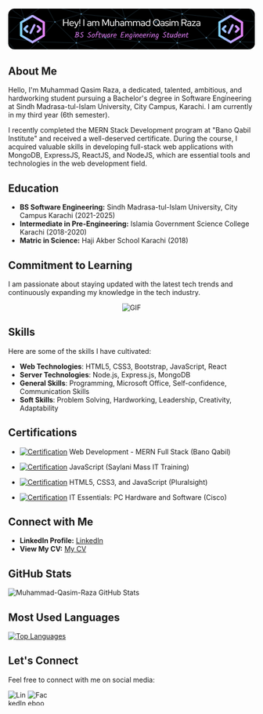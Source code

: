 <p align="center">
  <img src="./qasim-header-image.png" alt="Header">
</p>

## About Me

Hello, I'm Muhammad Qasim Raza, a dedicated, talented, ambitious, and hardworking student pursuing a Bachelor's degree in Software Engineering at Sindh Madrasa-tul-Islam University, City Campus, Karachi. I am currently in my third year (6th semester).

I recently completed the MERN Stack Development program at "Bano Qabil Institute" and received a well-deserved certificate. During the course, I acquired valuable skills in developing full-stack web applications with MongoDB, ExpressJS, ReactJS, and NodeJS, which are essential tools and technologies in the web development field.

## Education

- **BS Software Engineering:** Sindh Madrasa-tul-Islam University, City Campus Karachi (2021-2025)
- **Intermediate in Pre-Engineering:** Islamia Government Science College Karachi (2018-2020)
- **Matric in Science:** Haji Akber School Karachi (2018)

## Commitment to Learning

I am passionate about staying updated with the latest tech trends and continuously expanding my knowledge in the tech industry.

<p align="center">
  <img src="https://gist.github.com/lianperson/5f0f52604b03ad80c82db790c474993c/raw/88f20c9d749d756be63f22b09f3c4ac570bc5101/programming.gif" alt="GIF">
</p>

## Skills

Here are some of the skills I have cultivated:

- **Web Technologies**: HTML5, CSS3, Bootstrap, JavaScript, React
- **Server Technologies**: Node.js, Express.js, MongoDB
- **General Skills**: Programming, Microsoft Office, Self-confidence, Communication Skills
- **Soft Skills**: Problem Solving, Hardworking, Leadership, Creativity, Adaptability

## Certifications

- [![Certification](https://img.icons8.com/ios/50/000000/graduation-cap.png)](https://drive.google.com/file/d/16WewQ9BGezo_tNb9Wc9btBy_OPCrlGMn/view) Web Development - MERN Full Stack (Bano Qabil)

- [![Certification](https://img.icons8.com/ios/50/000000/graduation-cap.png)](https://drive.google.com/file/d/16UKaq6ZXje9Ui-l9jpxokqtwBJoUvU5c/view) JavaScript (Saylani Mass IT Training)

- [![Certification](https://img.icons8.com/ios/50/000000/graduation-cap.png)](https://drive.google.com/file/d/1-gmBLySEH5yek5VNnF-_TUn7OZZFUXlV/view) HTML5, CSS3, and JavaScript (Pluralsight)

- [![Certification](https://img.icons8.com/ios/50/000000/graduation-cap.png)](https://drive.google.com/file/d/1bt4kclOiQGpO8KICAcPL4V1hRvXB6LVt/view) IT Essentials: PC Hardware and Software (Cisco)

## Connect with Me

- **LinkedIn Profile:** [LinkedIn](https://www.linkedin.com/in/muhammad-qasim-raza-se/)
- **View My CV:** [My CV](https://drive.google.com/file/d/1cY02NQHotodo8zXWi8Bn8f25chk86cr5/view?usp=drivesdk)

## GitHub Stats

![Muhammad-Qasim-Raza GitHub Stats](https://github-readme-stats.vercel.app/api?username=Muhammad-Qasim-Raza&show_icons=true&theme=algolia&count_private=true)

## Most Used Languages

[![Top Languages](https://github-readme-stats.vercel.app/api/top-langs/?username=Muhammad-Qasim-Raza&layout=compact&theme=github_dark)](https://github.com/anuraghazra/github-readme-stats)

## Let's Connect

Feel free to connect with me on social media:

[<img align="left" alt="LinkedIn" src="https://raw.githubusercontent.com/rahuldkjain/github-profile-readme-generator/master/src/images/icons/Social/linked-in-alt.svg" height="30" width="40" />](https://www.linkedin.com/in/muhammad-qasim-raza-se/)
[<img align="left" alt="Facebook" src="https://raw.githubusercontent.com/rahuldkjain/github-profile-readme-generator/master/src/images/icons/Social/facebook.svg" height="30" width="40" />](https://www.facebook.com/profile.php?id=100028797244316)
